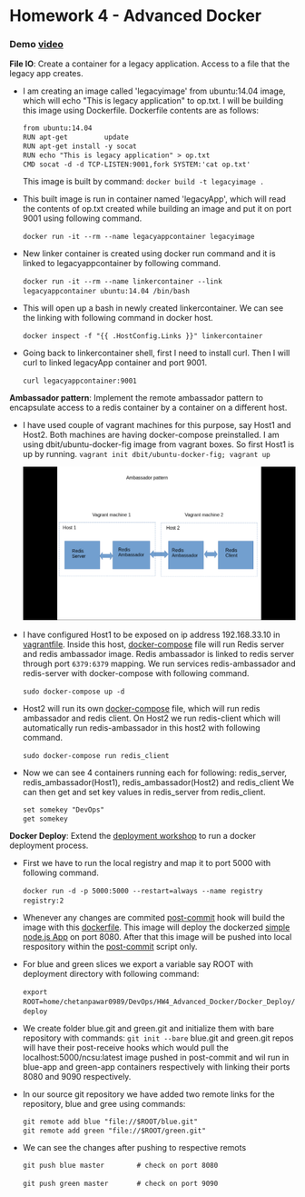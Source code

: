 # Homework 4 - Advanced Docker

### Demo [video](www.youtube.com)

**File IO**: Create a container for a legacy application. Access to a file that the legacy app creates.

* I am creating an image called 'legacyimage' from ubuntu:14.04 image, which will echo "This is legacy application" to op.txt. I will be building this image using Dockerfile. Dockerfile contents are as follows:
	```
	from ubuntu:14.04
	RUN apt-get 		update		
	RUN apt-get install -y socat
	RUN echo "This is legacy application" > op.txt
	CMD socat -d -d TCP-LISTEN:9001,fork SYSTEM:'cat op.txt'
	```
	This image is built by command: `docker build -t legacyimage .`

* This built image is run in container named 'legacyApp', which will read the contents of op.txt created while building an image and put it on port 9001 using following command.

	`docker run -it --rm --name legacyappcontainer legacyimage`

* New linker container is created using docker run command and it is linked to legacyappcontainer by following command.

	`docker run -it --rm --name linkercontainer --link legacyappcontainer ubuntu:14.04 /bin/bash`

* This will open up a bash in newly created linkercontainer. We can see the linking with following command in docker host.

	`docker inspect -f "{{ .HostConfig.Links }}" linkercontainer`

* Going back to linkercontainer shell, first I need to install curl. Then I will curl to linked legacyApp container and port 9001.

	`curl legacyappcontainer:9001`


**Ambassador pattern**: Implement the remote ambassador pattern to encapsulate access to a redis container by a container on a different host.

* I have used couple of vagrant machines for this purpose, say Host1 and Host2. Both machines are having docker-compose preinstalled. I am using dbit/ubuntu-docker-fig image from vagrant boxes. So first Host1 is up by running.
	`vagrant init dbit/ubuntu-docker-fig; vagrant up`

	![Ambassador pattern](./Ambassador_pattern/ambassador.png)

* I have configured Host1 to be exposed on ip address 192.168.33.10 in [vagrantfile](./Ambassador_pattern/Host1/Vagrantfile). Inside this host, [docker-compose](./Ambassador_pattern/Host1/docker-compose.yml) file will run Redis server and redis ambassador image. Redis ambassador is linked to redis server through port `6379:6379` mapping. We run services redis-ambassador and redis-server with docker-compose with following command.

	`sudo docker-compose up -d`

* Host2 will run its own [docker-compose](./Ambassador_pattern/Host2/docker-compose.yml) file, which will run redis ambassador and redis client. On Host2 we run redis-client which will automatically run redis-ambassador in this host2 with following command.

	`sudo docker-compose run redis_client`

* Now we can see 4 containers running each for following: redis_server, redis_ambassador(Host1), redis_ambassador(Host2) and redis_client
	We can then get and set key values in redis_server from redis_client.
	```
	set somekey "DevOps"
	get somekey
	```

**Docker Deploy**: Extend the [deployment workshop](https://github.com/CSC-DevOps/Deployment) to run a docker deployment process.

* First we have to run the local registry and map it to port 5000 with following command.

	`docker run -d -p 5000:5000 --restart=always --name registry registry:2`

* Whenever any changes are commited [post-commit](./Docker_Deploy/post-commit) hook will build the image with this [dockerfile](./DockerDeploy/Dockerfile). This image will deploy the dockerzed [simple node.js App](https://github.com/CSC-DevOps/App) on port 8080. After that this image will be pushed into local respository within the [post-commit](./Docker_Deploy/post-commit) script only.  

* For blue and green slices we export a variable say ROOT with deployment directory with following command:

	`export ROOT=home/chetanpawar0989/DevOps/HW4_Advanced_Docker/Docker_Deploy/deploy`

* We create folder blue.git and green.git and initialize them with bare repository with commands: `git init --bare`
blue.git and green.git repos will have their post-receive hooks which would pull the localhost:5000/ncsu:latest image pushed in post-commit and wil run in blue-app and green-app containers respectively with linking their ports 8080 and 9090 respectively.

* In our source git repository we have added two remote links for the repository, blue and gree using commands:
	```
	git remote add blue "file://$ROOT/blue.git"
	git remote add green "file://$ROOT/green.git"
	```

* We can see the changes after pushing to respective remots
	```	
	git push blue master		# check on port 8080
			
	git push green master		# check on port 9090	
	```